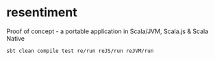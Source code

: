# resentiment
Proof of concept - a portable application in Scala/JVM, Scala.js &amp; Scala Native

```bash
sbt clean compile test re/run reJS/run reJVM/run
```
